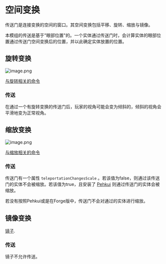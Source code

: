 # 空间变换

传送门是连接变换的空间的窗口。其空间变换包括平移、旋转、缩放与镜像。

本模组的传送是基于"眼部位置"的。一个实体通过传送门时，会计算实体的眼部位置通过传送门空间变换后的位置，并以此确定实体放置的位置。

## 旋转变换

![image.png](https://i.loli.net/2021/11/20/2CHKJufPT6ILOxa.png)

[与旋转相关的命令](./Commands-Reference#rotation)

### 传送

在通过一个有旋转变换的传送门后，玩家的视角可能会变为倾斜的，倾斜的视角会平滑地变为正常视角。

## 缩放变换

![image.png](https://i.loli.net/2021/11/20/6Y9dimqOSn8NUxA.png)

[与缩放相关的命令](./Commands-Reference#scale)

### 传送
传送门有一个属性 `teleportationChangesScale` 。若该值为false，则通过该传送门的实体不会被缩放。若该值为true，且安装了 [Pehkui](https://www.curseforge.com/minecraft/mc-mods/pehkui) 则通过传送门的实体会被缩放。

若没有按照Pehkui或是在Forge版中，传送门不会对通过的实体进行缩放。

## 镜像变换

[镜子](./Portals#mirrors).

### 传送
镜子不允许传送。